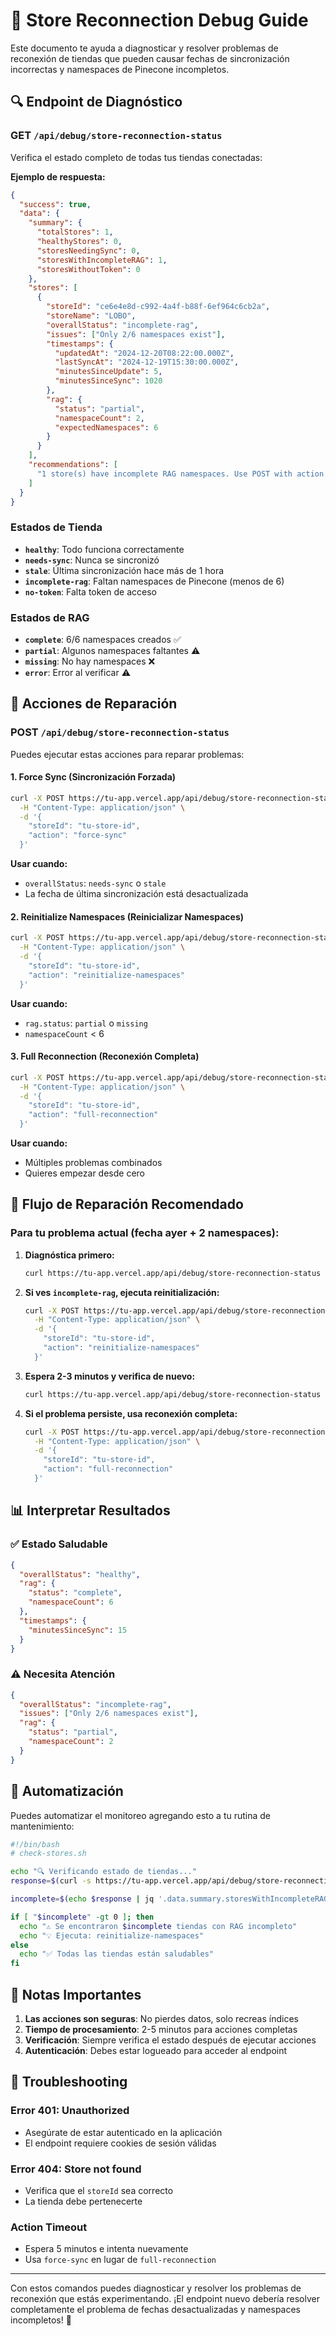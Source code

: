 # 🔧 Store Reconnection Debug Guide

Este documento te ayuda a diagnosticar y resolver problemas de reconexión de tiendas que pueden causar fechas de sincronización incorrectas y namespaces de Pinecone incompletos.

## 🔍 Endpoint de Diagnóstico

### GET `/api/debug/store-reconnection-status`

Verifica el estado completo de todas tus tiendas conectadas:

**Ejemplo de respuesta:**
```json
{
  "success": true,
  "data": {
    "summary": {
      "totalStores": 1,
      "healthyStores": 0,
      "storesNeedingSync": 0,
      "storesWithIncompleteRAG": 1,
      "storesWithoutToken": 0
    },
    "stores": [
      {
        "storeId": "ce6e4e8d-c992-4a4f-b88f-6ef964c6cb2a",
        "storeName": "LOBO",
        "overallStatus": "incomplete-rag",
        "issues": ["Only 2/6 namespaces exist"],
        "timestamps": {
          "updatedAt": "2024-12-20T08:22:00.000Z",
          "lastSyncAt": "2024-12-19T15:30:00.000Z",
          "minutesSinceUpdate": 5,
          "minutesSinceSync": 1020
        },
        "rag": {
          "status": "partial",
          "namespaceCount": 2,
          "expectedNamespaces": 6
        }
      }
    ],
    "recommendations": [
      "1 store(s) have incomplete RAG namespaces. Use POST with action 'reinitialize-namespaces'."
    ]
  }
}
```

### Estados de Tienda

- **`healthy`**: Todo funciona correctamente
- **`needs-sync`**: Nunca se sincronizó
- **`stale`**: Última sincronización hace más de 1 hora
- **`incomplete-rag`**: Faltan namespaces de Pinecone (menos de 6)
- **`no-token`**: Falta token de acceso

### Estados de RAG

- **`complete`**: 6/6 namespaces creados ✅
- **`partial`**: Algunos namespaces faltantes ⚠️
- **`missing`**: No hay namespaces ❌
- **`error`**: Error al verificar ⚠️

## 🔧 Acciones de Reparación

### POST `/api/debug/store-reconnection-status`

Puedes ejecutar estas acciones para reparar problemas:

#### 1. Force Sync (Sincronización Forzada)
```bash
curl -X POST https://tu-app.vercel.app/api/debug/store-reconnection-status \
  -H "Content-Type: application/json" \
  -d '{
    "storeId": "tu-store-id",
    "action": "force-sync"
  }'
```

**Usar cuando:**
- `overallStatus`: `needs-sync` o `stale`
- La fecha de última sincronización está desactualizada

#### 2. Reinitialize Namespaces (Reinicializar Namespaces)
```bash
curl -X POST https://tu-app.vercel.app/api/debug/store-reconnection-status \
  -H "Content-Type: application/json" \
  -d '{
    "storeId": "tu-store-id",
    "action": "reinitialize-namespaces"
  }'
```

**Usar cuando:**
- `rag.status`: `partial` o `missing`
- `namespaceCount` < 6

#### 3. Full Reconnection (Reconexión Completa)
```bash
curl -X POST https://tu-app.vercel.app/api/debug/store-reconnection-status \
  -H "Content-Type: application/json" \
  -d '{
    "storeId": "tu-store-id",
    "action": "full-reconnection"
  }'
```

**Usar cuando:**
- Múltiples problemas combinados
- Quieres empezar desde cero

## 🚀 Flujo de Reparación Recomendado

### Para tu problema actual (fecha ayer + 2 namespaces):

1. **Diagnóstica primero:**
   ```bash
   curl https://tu-app.vercel.app/api/debug/store-reconnection-status
   ```

2. **Si ves `incomplete-rag`, ejecuta reinitialización:**
   ```bash
   curl -X POST https://tu-app.vercel.app/api/debug/store-reconnection-status \
     -H "Content-Type: application/json" \
     -d '{
       "storeId": "tu-store-id",
       "action": "reinitialize-namespaces"
     }'
   ```

3. **Espera 2-3 minutos y verifica de nuevo:**
   ```bash
   curl https://tu-app.vercel.app/api/debug/store-reconnection-status
   ```

4. **Si el problema persiste, usa reconexión completa:**
   ```bash
   curl -X POST https://tu-app.vercel.app/api/debug/store-reconnection-status \
     -H "Content-Type: application/json" \
     -d '{
       "storeId": "tu-store-id",
       "action": "full-reconnection"
     }'
   ```

## 📊 Interpretar Resultados

### ✅ Estado Saludable
```json
{
  "overallStatus": "healthy",
  "rag": {
    "status": "complete",
    "namespaceCount": 6
  },
  "timestamps": {
    "minutesSinceSync": 15
  }
}
```

### ⚠️ Necesita Atención
```json
{
  "overallStatus": "incomplete-rag",
  "issues": ["Only 2/6 namespaces exist"],
  "rag": {
    "status": "partial",
    "namespaceCount": 2
  }
}
```

## 🔧 Automatización

Puedes automatizar el monitoreo agregando esto a tu rutina de mantenimiento:

```bash
#!/bin/bash
# check-stores.sh

echo "🔍 Verificando estado de tiendas..."
response=$(curl -s https://tu-app.vercel.app/api/debug/store-reconnection-status)

incomplete=$(echo $response | jq '.data.summary.storesWithIncompleteRAG')

if [ "$incomplete" -gt 0 ]; then
  echo "⚠️ Se encontraron $incomplete tiendas con RAG incompleto"
  echo "💡 Ejecuta: reinitialize-namespaces"
else
  echo "✅ Todas las tiendas están saludables"
fi
```

## 📝 Notas Importantes

1. **Las acciones son seguras**: No pierdes datos, solo recreas índices
2. **Tiempo de procesamiento**: 2-5 minutos para acciones completas
3. **Verificación**: Siempre verifica el estado después de ejecutar acciones
4. **Autenticación**: Debes estar logueado para acceder al endpoint

## 🐛 Troubleshooting

### Error 401: Unauthorized
- Asegúrate de estar autenticado en la aplicación
- El endpoint requiere cookies de sesión válidas

### Error 404: Store not found  
- Verifica que el `storeId` sea correcto
- La tienda debe pertenecerte

### Action Timeout
- Espera 5 minutos e intenta nuevamente
- Usa `force-sync` en lugar de `full-reconnection`

---

Con estos comandos puedes diagnosticar y resolver los problemas de reconexión que estás experimentando. ¡El endpoint nuevo debería resolver completamente el problema de fechas desactualizadas y namespaces incompletos! 🚀 